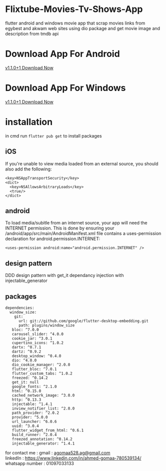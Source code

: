 # Flixtube-Movies-Tv-Shows-App

flutter android and windows movie app that scrap movies links from egybest and akwam web sites using dio package and get movie image and description from tmdb api

# Download App For Android

<a  href="https://www.mediafire.com/folder/6k439rq0qtn1y/android" >
v1.1.0+1 Download Now
</a>

# Download App For Windows
<a  href="https://www.mediafire.com/folder/6tu16lvrnek9c/windows" >
v1.1.0+1 Download Now
</a>

# installation

in cmd run
`flutter pub get`
to install packages

## iOS

If you're unable to view media loaded from an external source, you should also add the following:

```
<key>NSAppTransportSecurity</key>
<dict>
  <key>NSAllowsArbitraryLoads</key>
  <true/>
</dict>
```

## android

To load media/subitle from an internet source, your app will need the INTERNET permission.
This is done by ensuring your <project root>/android/app/src/main/AndroidManifest.xml file contains a uses-permission declaration for android.permission.INTERNET:

```
<uses-permission android:name="android.permission.INTERNET" />
```

## design pattern

DDD design pattern
with get_it dependancy injection with injectable_generator

## packages

```
dependencies:
  window_size:
    git:
      url: git://github.com/google/flutter-desktop-embedding.git
      path: plugins/window_size
   bloc: ^7.0.0
   carousel_slider: ^4.0.0
   cookie_jar: ^3.0.1
   cupertino_icons: ^1.0.2
   dartx: ^0.7.1
   dartz: ^0.9.2
   desktop_window: ^0.4.0
   dio: ^4.0.0
   dio_cookie_manager: ^2.0.0
   flutter_bloc: ^7.0.1
   flutter_custom_tabs: ^1.0.2
   freezed: ^0.14.2
   get_it: null
   google_fonts: ^2.1.0
   html: ^0.15.0
   cached_network_image: ^3.0.0
   http: ^0.13.3
   injectable: ^1.4.1
   inview_notifier_list: ^2.0.0
   path_provider: ^2.0.2
   provider: ^5.0.0
   url_launcher: ^6.0.6
   uuid: ^3.0.4
   flutter_widget_from_html: ^0.6.1
   build_runner: ^2.0.4
   freezed_annotation: ^0.14.2
   injectable_generator: ^1.4.1
```
for contact me : 
  gmail : agomaa528.ag@gmail.com  
  linkedIn : https://www.linkedin.com/in/ahmed-gomaa-780539134/  
  whatsapp number : 01097033133  
